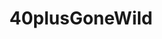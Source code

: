 ---
title: 40plusGoneWild
crosslinks:
- livven
- ThicknBeautiful
- JacquelineDevries
- HighheelsGW
- FlirtyWife
- OhNoMomWentWild
- GoneMild
- Lovemywife50
---
